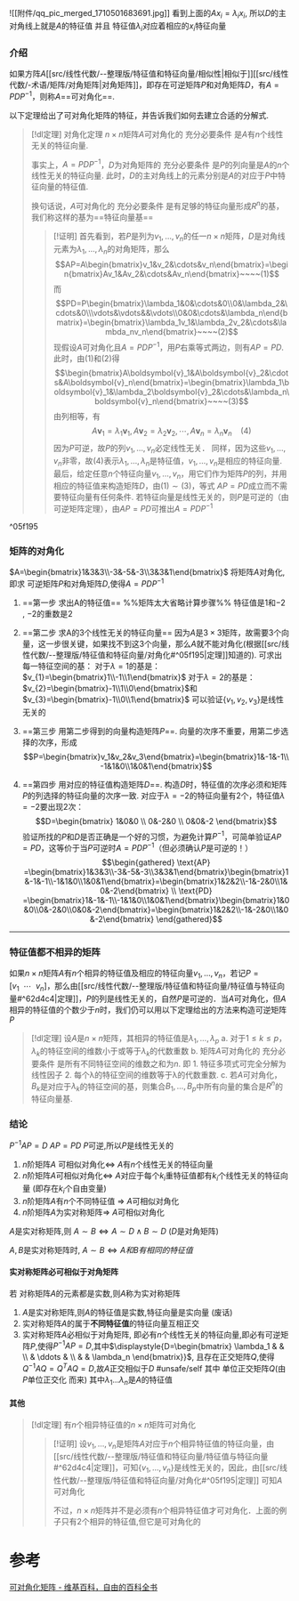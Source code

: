 


![[附件/qq_pic_merged_1710501683691.jpg]]
看到上面的$Ax_{i}=\lambda_{i}x_{i}$, 所以$D$的主对角线上就是$A$的特征值
并且 特征值$\lambda_{i}$对应着相应的$x_{i}$特征向量

### 介绍
如果方阵$A$[[src/线性代数/--整理版/特征值和特征向量/相似性|相似于]][[src/线性代数/-术语/矩阵/对角矩阵|对角矩阵]]，即存在可逆矩阵$P$和对角矩阵$D$，有$A=PDP^{-1}$，则称$A$==可对角化==.

以下定理给出了可对角化矩阵的特征，并告诉我们如何去建立合适的分解式.

> [!dl定理] 对角化定理
> $n\times n$矩阵$A$可对角化的 充分必要条件 是$A$有$n$个线性无关的特征向量.
> 
> 事实上，$A=PDP^{-1}$，$D$为对角矩阵的 充分必要条件 是$P$的列向量是$A$的$n$个线性无关的特征向量.
> 此时，$D$的主对角线上的元素分别是$A$的对应于$P$中特征向量的特征值.
> 
> 换句话说，$A$可对角化的 充分必要条件 是有足够的特征向量形成$R^{n}$的基，我们称这样的基为==特征向量基==
> > [!证明] 
> > 首先看到，若$P$是列为$v_1,\dots,v_{n}$的任一$n\times n$矩阵，$D$是对角线元素为$\lambda_{1},\dots,\lambda_n$的对角矩阵，那么
$$AP=A\begin{bmatrix}v_1&v_2&\cdots&v_n\end{bmatrix}=\begin{bmatrix}Av_1&Av_2&\cdots&Av_n\end{bmatrix}~~~~(1)$$
而
$$PD=P\begin{bmatrix}\lambda_1&0&\cdots&0\\0&\lambda_2&\cdots&0\\\vdots&\vdots&&\vdots\\0&0&\cdots&\lambda_n\end{bmatrix}=\begin{bmatrix}\lambda_1v_1&\lambda_2v_2&\cdots&\lambda_nv_n\end{bmatrix}~~~~(2)$$
现假设$A$可对角化且$A=PDP^{-1}$，用$P$右乘等式两边，则有$AP=PD$. 此时，由$(1)$和$(2)$得
$$\begin{bmatrix}A\boldsymbol{v}_1&A\boldsymbol{v}_2&\cdots&A\boldsymbol{v}_n\end{bmatrix}=\begin{bmatrix}\lambda_1\boldsymbol{v}_1&\lambda_2\boldsymbol{v}_2&\cdots&\lambda_n\boldsymbol{v}_n\end{bmatrix}~~~~(3)$$
由列相等，有
$$A\boldsymbol{v}_1=\lambda_1\boldsymbol{v}_1,A\boldsymbol{v}_2=\lambda_2\boldsymbol{v}_2,\cdots,A\boldsymbol{v}_n=\lambda_n\boldsymbol{v}_n~~~~(4)$$
因为$P$可逆，故$P$的列$v_1,\dots,v_{n}$必定线性无关．
同样，因为这些$v_1,\dots,v_{n}$非零，故$(4)$表示$\lambda_{1},\dots,\lambda_n$是特征值，$v_1,\dots,v_{n}$是相应的特征向量. 
最后，给定任意$n$个特征向量$v_1,\dots,v_{n}$，用它们作为矩阵$P$的列，并用相应的特征值来构造矩阵$D$，由$(1)\sim(3)$，等式 $AP=PD$成立而不需要特征向量有任何条件. 
若特征向量是线性无关的，则$P$是可逆的（由可逆矩阵定理），由$AP=PD$可推出$A=PDP^{-1}$

^05f195


### 矩阵的对角化 

$A=\begin{bmatrix}1&3&3\\-3&-5&-3\\3&3&1\end{bmatrix}$
将矩阵$A$对角化, 即求 可逆矩阵$P$和对角矩阵$D$,使得$A=PDP^{-1}$

1. ==第一步 求出A的特征值==
%%矩阵太大省略计算步骤%%
特征值是$1$和$-2$ , $-2$的重数是$2$

2. ==第二步 求A的3个线性无关的特征向量==
因为$A$是$3\times3$矩阵，故需要$3$个向量，这一步很关键，如果找不到这$3$个向量，那么$A$就不能对角化(根据[[src/线性代数/--整理版/特征值和特征向量/对角化#^05f195|定理]]知道的).
可求出每一特征空间的基：
对于$λ=1$的基是：$v_{1}=\begin{bmatrix}1\\-1\\1\end{bmatrix}$
对于$λ=2$的基是：$v_{2}=\begin{bmatrix}-1\\1\\0\end{bmatrix}$和$v_{3}=\begin{bmatrix}-1\\0\\1\end{bmatrix}$
可以验证$\{v_{1},v_{2},v_{3}\}$是线性无关的

3. ==第三步 用第二步得到的向量构造矩阵$P$==.
向量的次序不重要，用第二步选择的次序，形成$$P=\begin{bmatrix}v_1&v_2&v_3\end{bmatrix}=\begin{bmatrix}1&-1&-1\\-1&1&0\\1&0&1\end{bmatrix}$$
4. ==第四步 用对应的特征值构造矩阵$D$==.
构造$D$时，特征值的次序必须和矩阵$P$的列选择的特征向量的次序一致. 对应于$λ=-2$的特征向量有$2$个，特征值$\lambda=-2$要出现$2$次：
$$D=\begin{bmatrix}
1&0&0 \\
0&-2&0 \\
0&0&-2
\end{bmatrix}$$
验证所找的$P$和$D$是否正确是一个好的习惯，为避免计算$P^{-1}$，可简单验证$AP=PD$，这等价于当$P$可逆时$A=PDP^{-1}$（但必须确认$P$是可逆的！）
$$\begin{gathered}
\text{AP} =\begin{bmatrix}1&3&3\\-3&-5&-3\\3&3&1\end{bmatrix}\begin{bmatrix}1&-1&-1\\-1&1&0\\1&0&1\end{bmatrix}=\begin{bmatrix}1&2&2\\-1&-2&0\\1&0&-2\end{bmatrix} \\
\text{PD} =\begin{bmatrix}1&-1&-1\\-1&1&0\\1&0&1\end{bmatrix}\begin{bmatrix}1&0&0\\0&-2&0\\0&0&-2\end{bmatrix}=\begin{bmatrix}1&2&2\\-1&-2&0\\1&0&-2\end{bmatrix} 
\end{gathered}$$

---

### 特征值都不相异的矩阵
如果$n\times n$矩阵$A$有$n$个相异的特征值及相应的特征向量$v_1,\dots,v_{n}$，若记$P=[v_{1}~~\dotsb~~v_n]$，那么由[[src/线性代数/--整理版/特征值和特征向量/特征值与特征向量#^62d4c4|定理]]，$P$的列是线性无关的，自然$P$是可逆的．当$A$可对角化，但$A$相异的特征值的个数少于$n$时，我们仍可以用以下定理给出的方法来构造可逆矩阵$P$

> [!dl定理] 
> 设$A$是$n\times n$矩阵，其相异的特征值是$\lambda_{1},\dots,\lambda_p$
> a. 对于$1\leq k\leq p$，$λ_k$的特征空间的维数小于或等于$λ_k$的代数重数
> b. 矩阵$A$可对角化的 充分必要条件 是所有不同特征空间的维数之和为$n$.
> 	即
> 		1. 特征多项式可完全分解为线性因子
> 		2. 每个λ的特征空间的维数等于λ的代数重数.
> c. 若$A$可对角化，$B_k$是对应于$λ_k$的特征空间的基，则集合$B_1,\dots,B_{p}$中所有向量的集合是$R^{n}$的特征向量基.


### 结论
$P^{-1}AP=D$ 
$AP=PD$
$P$可逆,所以$P$是线性无关的
1. $n$阶矩阵$A$ 可相似对角化$\Longleftrightarrow$ $A$有$n$个线性无关的特征向量
2. $n$阶矩阵$A$可相似对角化$\Longleftrightarrow$ $A$对应于每个$k_{i}$重特征值都有$k_i$个线性无关的特征向量 (即存在$k_{i}$个自由变量)
3. $n$阶矩阵$A$有$n$个不同特征值 $\Longrightarrow$ $A$可相似对角化
4. $n$阶矩阵$A$为实对称矩阵$\Longrightarrow$ $A$可相似对角化

$A$是实对称矩阵,则 $A\sim B\Longleftrightarrow A\sim D\land B\sim D$ ($D$是对角矩阵)

$A,B$是实对称矩阵时, $A\sim B\Longleftrightarrow A和B有相同的特征值$

#### 实对称矩阵必可相似于对角矩阵
若 对称矩阵$A$的元素都是实数,则$A$称为实对称矩阵
1. $A$是实对称矩阵,则$A$的特征值是实数,特征向量是实向量 (废话)
2. 实对称矩阵$A$的属于**不同特征值**的特征向量互相正交
3. 实对称矩阵$A$必相似于对角矩阵, 即必有$n$个线性无关的特征向量,即必有可逆矩阵$P$,使得$P^{-1}AP=D$,其中$\displaystyle{D=\begin{bmatrix}  \lambda_1 & &  \\   & \ddots & \\ &  & \lambda_n  \end{bmatrix}}$, 且存在正交矩阵$Q$,使得$Q^{-1}AQ=Q^{T}AQ=D$,故$A$正交相似于$D$
     #unsafe/self  其中 单位正交矩阵$Q$(由$P$单位正交化 而来)
    其中$\lambda_{1}...\lambda_{n}$是$A$的特征值

#### 其他
> [!dl定理] 
> 有$n$个相异特征值的$n\times n$矩阵可对角化
> > [!证明] 
> > 设$v_1,\dots,v_{n}$是矩阵$A$对应于$n$个相异特征值的特征向量，由[[src/线性代数/--整理版/特征值和特征向量/特征值与特征向量#^62d4c4|定理]]，可知$\{v_{1},\dots,v_n\}$是线性无关的，因此，由[[src/线性代数/--整理版/特征值和特征向量/对角化#^05f195|定理]] 可知$A$可对角化
> > 
> > 不过，$n\times n$矩阵并不是必须有$n$个相异特征值才可对角化．上面的例子只有2个相异的特征值,但它是可对角化的


# 参考
[可对角化矩阵 - 维基百科，自由的百科全书](https://zh.wikipedia.org/zh-hans/%E5%8F%AF%E5%AF%B9%E8%A7%92%E5%8C%96%E7%9F%A9%E9%98%B5)

